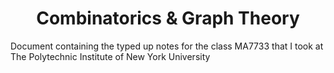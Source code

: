<h1 align="center">Combinatorics & Graph Theory</h1>

Document containing the typed up notes for the class MA7733 that I took at The Polytechnic Institute of New York University
